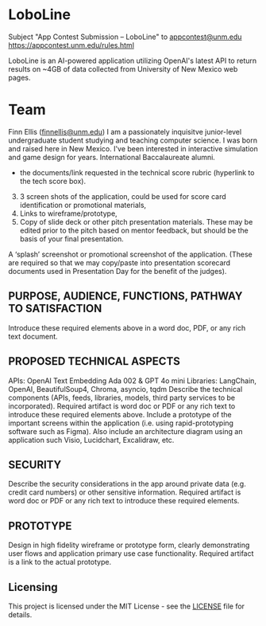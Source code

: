 # LoboLine
Subject "App Contest Submission – LoboLine" to appcontest@unm.edu
https://appcontest.unm.edu/rules.html

LoboLine is an AI-powered application utilizing OpenAI's latest API to return results on ~4GB of data collected from University of New Mexico web pages.

# Team
Finn Ellis (finnellis@unm.edu)
I am a passionately inquisitve junior-level undergraduate student studying and teaching computer science. I was born and raised here in New Mexico. I've been interested in interactive simulation and game design for years. International Baccalaureate alumni.

- the documents/link requested in the technical score rubric (hyperlink to the tech score box).
3. 3 screen shots of the application, could be used for score card identification or promotional materials,
4. Links to wireframe/prototype,
5. Copy of slide deck or other pitch presentation materials. These may be edited prior to the pitch based on mentor feedback, but should be the basis of your final presentation.


A ‘splash’ screenshot or promotional screenshot of the application. (These are required so that we may copy/paste into presentation scorecard documents used in Presentation Day for the benefit of the judges).


## PURPOSE, AUDIENCE, FUNCTIONS, PATHWAY TO SATISFACTION
Introduce these required elements above in a word doc, PDF, or any rich text document.

## PROPOSED TECHNICAL ASPECTS
APIs: OpenAI Text Embedding Ada 002 & GPT 4o mini
Libraries: LangChain, OpenAI, BeautifulSoup4, Chroma, asyncio, tqdm 
Describe the technical components (APIs, feeds, libraries, models, third party services to be incorporated).
Required artifact is word doc or PDF or any rich text to introduce these required elements above.
Include a prototype of the important screens within the application (i.e. using rapid-prototyping software such as Figma).
Also include an architecture diagram using an application such Visio, Lucidchart, Excalidraw, etc.

## SECURITY
Describe the security considerations in the app around private data (e.g. credit card numbers) or other sensitive information.
Required artifact is word doc or PDF or any rich text to introduce these required elements.

## PROTOTYPE
Design in high fidelity wireframe or prototype form, clearly demonstrating user flows and application primary use case functionality.
Required artifact is a link to the actual prototype.


## Licensing

This project is licensed under the MIT License - see the [LICENSE](LICENSE) file for details.